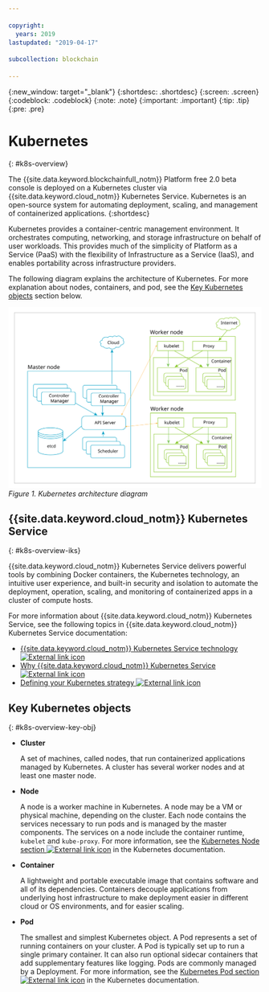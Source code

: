 ```yaml
---

copyright:
  years: 2019
lastupdated: "2019-04-17"

subcollection: blockchain

---
```


{:new_window: target="_blank"}
{:shortdesc: .shortdesc}
{:screen: .screen}
{:codeblock: .codeblock}
{:note: .note}
{:important: .important}
{:tip: .tip}
{:pre: .pre}

# Kubernetes
{: #k8s-overview}

The {{site.data.keyword.blockchainfull_notm}} Platform free 2.0 beta console is deployed on a Kubernetes cluster via {{site.data.keyword.cloud_notm}} Kubernetes Service. Kubernetes is an open-source system for automating deployment, scaling, and management of containerized applications.
{:shortdesc}

Kubernetes provides a container-centric management environment. It orchestrates computing, networking, and storage infrastructure on behalf of user workloads. This provides much of the simplicity of Platform as a Service (PaaS) with the flexibility of Infrastructure as a Service (IaaS), and enables portability across infrastructure providers.

The following diagram explains the architecture of Kubernetes. For more explanation about nodes, containers, and pod, see the [Key Kubernetes objects](#k8s-overview-key-obj) section below.

![Kubernetes architecture diagram](../images/k8s-archi-diagram.svg "{{site.data.keyword.cloud_notm}} Kubernetes Service architecture")
*Figure 1. Kubernetes architecture diagram*


## {{site.data.keyword.cloud_notm}} Kubernetes Service
{: #k8s-overview-iks}

{{site.data.keyword.cloud_notm}} Kubernetes Service delivers powerful tools by combining Docker containers, the Kubernetes technology, an intuitive user experience, and built-in security and isolation to automate the deployment, operation, scaling, and monitoring of containerized apps in a cluster of compute hosts.

For more information about {{site.data.keyword.cloud_notm}} Kubernetes Service, see the following topics in {{site.data.keyword.cloud_notm}} Kubernetes Service documentation:
- [{{site.data.keyword.cloud_notm}} Kubernetes Service technology ![External link icon](../images/external_link.svg "External link icon")](/docs/containers/cs_tech.html#ibm-cloud-kubernetes-service-technology "{{site.data.keyword.cloud_notm}} Kubernetes Service technology documentation")
- [Why {{site.data.keyword.cloud_notm}} Kubernetes Service ![External link icon](../images/external_link.svg "External link icon")](/docs/containers?topic=containers-cs_ov#cs_ov "Why {{site.data.keyword.cloud_notm}} Kubernetes Service documentation")
- [Defining your Kubernetes strategy ![External link icon](../images/external_link.svg "External link icon")](/docs/containers?topic=containers-strategy#strategy "Defining your Kubernetes strategy")


## Key Kubernetes objects
{: #k8s-overview-key-obj}

- **Cluster**

  A set of machines, called nodes, that run containerized applications managed by Kubernetes. A cluster has several worker nodes and at least one master node.

- **Node**

  A node is a worker machine in Kubernetes. A node may be a VM or physical machine, depending on the cluster. Each node contains the services necessary to run pods and is managed by the master components. The services on a node include the container runtime, `kubelet` and `kube-proxy`. For more information, see the [Kubernetes Node section ![External link icon](../images/external_link.svg "External link icon")](https://kubernetes.io/docs/concepts/architecture/nodes/ "Kubernetes Node section") in the Kubernetes documentation.

- **Container**

  A lightweight and portable executable image that contains software and all of its dependencies. Containers decouple applications from underlying host infrastructure to make deployment easier in different cloud or OS environments, and for easier scaling.

- **Pod**

  The smallest and simplest Kubernetes object. A Pod represents a set of running containers on your cluster. A Pod is typically set up to run a single primary container. It can also run optional sidecar containers that add supplementary features like logging. Pods are commonly managed by a Deployment. For more information, see the [Kubernetes Pod section ![External link icon](../images/external_link.svg "External link icon")](https://kubernetes.io/docs/concepts/workloads/pods/pod/) in the Kubernetes documentation.
